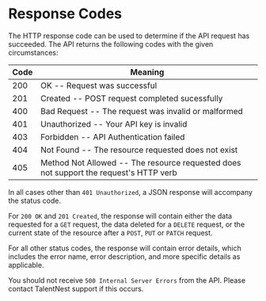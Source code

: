 # Response Codes


The HTTP response code can be used to determine if the API request has succeeded. The API returns the
following codes with the given circumstances:


Code | Meaning
---------- | -------
200 | OK -- Request was successful
201 | Created -- POST request completed sucessfully
400 | Bad Request -- The request was invalid or malformed
401 | Unauthorized -- Your API key is invalid
403 | Forbidden -- API Authentication failed
404 | Not Found -- The resource requested does not exist
405 | Method Not Allowed -- The resource requested does not support the request's HTTP verb

In all cases other than `401 Unauthorized`, a JSON response will accompany the status code.

For `200 OK` and `201 Created`, the response will contain either the data requested for a `GET` request, the data
deleted for a `DELETE` request, or the current state of the resource after a `POST`, `PUT` or `PATCH` request.

For all other status codes, the response will contain error details, which includes the error name, error
description, and more specific details as applicable.

You should not receive `500 Internal Server Errors` from the API. Please contact TalentNest support if
this occurs.
